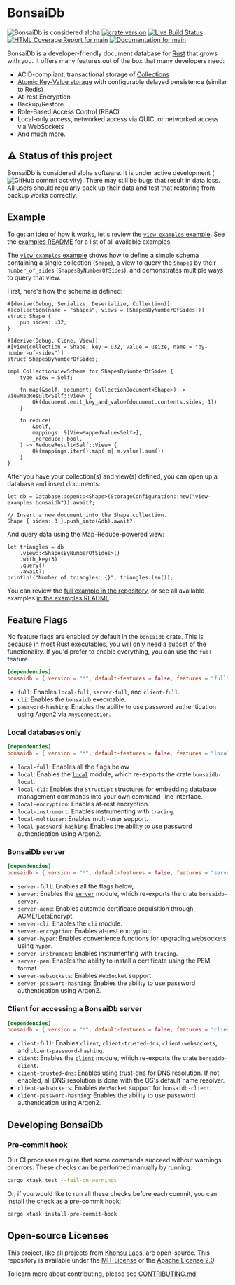 # BonsaiDb

![BonsaiDb is considered alpha](https://img.shields.io/badge/status-alpha-orange)
[![crate version](https://img.shields.io/crates/v/bonsaidb.svg)](https://crates.io/crates/bonsaidb)
[![Live Build Status](https://img.shields.io/github/workflow/status/khonsulabs/bonsaidb/Tests/main)](https://github.com/khonsulabs/bonsaidb/actions?query=workflow:Tests)
[![HTML Coverage Report for `main`](https://dev.bonsaidb.io/main/coverage/badge.svg)](https://dev.bonsaidb.io/main/coverage/)
[![Documentation for `main`](https://img.shields.io/badge/docs-main-informational)](https://dev.bonsaidb.io/main/docs/bonsaidb)

BonsaiDb is a developer-friendly document database for
[Rust](https://rust-lang.org) that grows with you. It offers many features out
of the box that many developers need:

- ACID-compliant, transactional storage of [Collections][collection]
- [Atomic Key-Value storage][key-value] with configurable delayed persistence (similar to Redis)
- At-rest Encryption
- Backup/Restore
- Role-Based Access Control (RBAC)
- Local-only access, networked access via QUIC, or networked access via WebSockets
- And [much more](https://bonsaidb.io/about).

[collection]: https://dev.bonsaidb.io/main/guide/about/concepts/collection.html
[key-value]: https://dev.bonsaidb.io/main/guide/traits/key-value.html

## ⚠️ Status of this project

BonsaiDb is considered alpha software. It is under active development (![GitHub
commit
activity](https://img.shields.io/github/commit-activity/m/khonsulabs/bonsaidb)).
There may still be bugs that result in data loss. All users should regularly
back up their data and test that restoring from backup works correctly.

## Example

To get an idea of how it works, let's review the [`view-examples` example][view-examples].
See the [examples README][examples-readme] for a list of all available examples.

The [`view-examples` example][view-examples] shows how to define a simple schema containing a single collection (`Shape`), a view to query the `Shape`s by their `number_of_sides` (`ShapesByNumberOfSides`), and demonstrates multiple ways to query that view.

First, here's how the schema is defined:

```rust,ignore
#[derive(Debug, Serialize, Deserialize, Collection)]
#[collection(name = "shapes", views = [ShapesByNumberOfSides])]
struct Shape {
    pub sides: u32,
}

#[derive(Debug, Clone, View)]
#[view(collection = Shape, key = u32, value = usize, name = "by-number-of-sides")]
struct ShapesByNumberOfSides;

impl CollectionViewSchema for ShapesByNumberOfSides {
    type View = Self;

    fn map(&self, document: CollectionDocument<Shape>) -> ViewMapResult<Self::View> {
        Ok(document.emit_key_and_value(document.contents.sides, 1))
    }

    fn reduce(
        &self,
        mappings: &[ViewMappedValue<Self>],
        _rereduce: bool,
    ) -> ReduceResult<Self::View> {
        Ok(mappings.iter().map(|m| m.value).sum())
    }
}
```

After you have your collection(s) and view(s) defined, you can open up a database and insert documents:

```rust,ignore
let db = Database::open::<Shape>(StorageConfiguration::new("view-examples.bonsaidb")).await?;

// Insert a new document into the Shape collection.
Shape { sides: 3 }.push_into(&db).await?;
```

And query data using the Map-Reduce-powered view:

```rust,ignore
let triangles = db
    .view::<ShapesByNumberOfSides>()
    .with_key(3)
    .query()
    .await?;
println!("Number of triangles: {}", triangles.len());
```

You can review the [full example in the repository][view-examples], or see all available examples [in the examples README][examples-readme].

[view-examples]: https://github.com/khonsulabs/bonsaidb/blob/main/examples/basic-local/examples/view-examples.rs
[examples-readme]: https://github.com/khonsulabs/bonsaidb/blob/main/examples/README.md

## Feature Flags

No feature flags are enabled by default in the `bonsaidb` crate. This is
because in most Rust executables, you will only need a subset of the
functionality. If you'd prefer to enable everything, you can use the `full`
feature:

```toml
[dependencies]
bonsaidb = { version = "*", default-features = false, features = "full" }
```

- `full`: Enables `local-full`, `server-full`, and `client-full`.
- `cli`: Enables the `bonsaidb` executable.
- `password-hashing`: Enables the ability to use password authentication using
  Argon2 via `AnyConnection`.

### Local databases only

```toml
[dependencies]
bonsaidb = { version = "*", default-features = false, features = "local-full" }
```

- `local-full`: Enables all the flags below
- `local`: Enables the [`local`](https://dev.bonsaidb.io/main/docs/bonsaidb/local/) module, which re-exports the crate
  `bonsaidb-local`.
- `local-cli`: Enables the `StructOpt` structures for embedding database
  management commands into your own command-line interface.
- `local-encryption`: Enables at-rest encryption.
- `local-instrument`: Enables instrumenting with `tracing`.
- `local-multiuser`: Enables multi-user support.
- `local-password-hashing`: Enables the ability to use password authentication
  using Argon2.

### BonsaiDb server

```toml
[dependencies]
bonsaidb = { version = "*", default-features = false, features = "server-full" }
```

- `server-full`: Enables all the flags below,
- `server`: Enables the [`server`](https://dev.bonsaidb.io/main/docs/bonsaidb/server/) module, which re-exports the crate
  `bonsaidb-server`.
- `server-acme`: Enables automtic certificate acquisition through ACME/LetsEncrypt.
- `server-cli`: Enables the `cli` module.
- `server-encryption`: Enables at-rest encryption.
- `server-hyper`: Enables convenience functions for upgrading websockets using `hyper`.
- `server-instrument`: Enables instrumenting with `tracing`.
- `server-pem`: Enables the ability to install a certificate using the PEM format.
- `server-websockets`: Enables `WebSocket` support.
- `server-password-hashing`: Enables the ability to use password authentication
  using Argon2.

### Client for accessing a BonsaiDb server

```toml
[dependencies]
bonsaidb = { version = "*", default-features = false, features = "client-full" }
```

- `client-full`: Enables `client`, `client-trusted-dns`, `client-websockets`, and `client-password-hashing`.
- `client`: Enables the [`client`](https://dev.bonsaidb.io/main/docs/bonsaidb/client/) module, which re-exports the crate
  `bonsaidb-client`.
- `client-trusted-dns`: Enables using trust-dns for DNS resolution. If not
  enabled, all DNS resolution is done with the OS's default name resolver.
- `client-websockets`: Enables `WebSocket` support for `bonsaidb-client`.
- `client-password-hashing`: Enables the ability to use password authentication
  using Argon2.

## Developing BonsaiDb

### Pre-commit hook

Our CI processes require that some commands succeed without warnings or errors. These checks can be performed manually by running:

```bash
cargo xtask test --fail-on-warnings
```

Or, if you would like to run all these checks before each commit, you can install the check as a pre-commit hook:

```bash
cargo xtask install-pre-commit-hook
```

## Open-source Licenses

This project, like all projects from [Khonsu Labs](https://khonsulabs.com/), are
open-source. This repository is available under the [MIT License](./LICENSE-MIT)
or the [Apache License 2.0](./LICENSE-APACHE).

To learn more about contributing, please see [CONTRIBUTING.md](./CONTRIBUTING.md).
